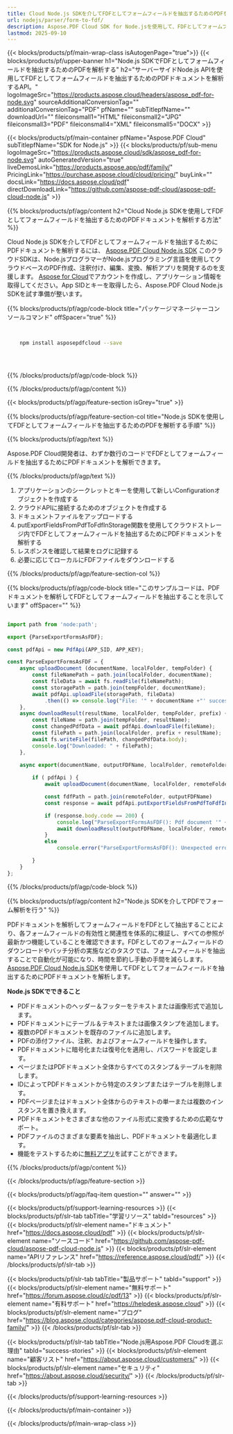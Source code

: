 ```yaml
---
title: Cloud Node.js SDKを介してFDFとしてフォームフィールドを抽出するためのPDFを解析する
url: nodejs/parser/form-to-fdf/
description: Aspose.PDF Cloud SDK for Node.jsを使用して、FDFとしてフォームフィールドを抽出するためにPDFファイルを解析します。発見性とインデックス作成を向上させます。
lastmod: 2025-09-10
---
```


{{< blocks/products/pf/main-wrap-class isAutogenPage="true">}}
{{< blocks/products/pf/upper-banner h1="Node.js SDKでFDFとしてフォームフィールドを抽出するためのPDFを解析する" h2="サーバーサイドNode.js APIを使用してFDFとしてフォームフィールドを抽出するためのPDFドキュメントを解析するAPI。" logoImageSrc="https://products.aspose.cloud/headers/aspose_pdf-for-node.svg" sourceAdditionalConversionTag="" additionalConversionTag="PDF" pfName="" subTitlepfName="" downloadUrl="" fileiconsmall1="HTML" fileiconsmall2="JPG" fileiconsmall3="PDF" fileiconsmall4="XML" fileiconsmall5="DOCX" >}}

{{< blocks/products/pf/main-container pfName="Aspose.PDF Cloud" subTitlepfName="SDK for Node.js" >}}
{{< blocks/products/pf/sub-menu logoImageSrc="https://products.aspose.cloud/sdk/aspose_pdf-for-node.svg"
autoGeneratedVersion="true"
liveDemosLink="https://products.aspose.app/pdf/family/" PricingLink="https://purchase.aspose.cloud/cloud/pricing/" buyLink="" docsLink="https://docs.aspose.cloud/pdf"  directDownloadLink="https://github.com/aspose-pdf-cloud/aspose-pdf-cloud-node.js" >}}

{{% blocks/products/pf/agp/content h2="Cloud Node.js SDKを使用してFDFとしてフォームフィールドを抽出するためのPDFドキュメントを解析する方法" %}}

Cloud Node.js SDKを介してFDFとしてフォームフィールドを抽出するためにPDFドキュメントを解析するには、
[Aspose.PDF Cloud Node.js SDK](https://products.aspose.cloud/pdf/nodejs/)
このクラウドSDKは、Node.jsプログラマーがNode.jsプログラミング言語を使用してクラウドベースのPDF作成、注釈付け、編集、変換、解析アプリを開発するのを支援します。 [Aspose for Cloud](https://dashboard.aspose.cloud/#/apps)でアカウントを作成し、アプリケーション情報を取得してください。App SIDとキーを取得したら、Aspose.PDF Cloud Node.js SDKを試す準備が整います。

{{% blocks/products/pf/agp/code-block title="パッケージマネージャーコンソールコマンド" offSpacer="true" %}}

```bash

     
    npm install asposepdfcloud --save

     
     

```

{{% /blocks/products/pf/agp/code-block %}}

{{% /blocks/products/pf/agp/content %}}

{{< blocks/products/pf/agp/feature-section isGrey="true" >}}

{{% blocks/products/pf/agp/feature-section-col title="Node.js SDKを使用してFDFとしてフォームフィールドを抽出するためのPDFを解析する手順" %}}

{{% blocks/products/pf/agp/text %}}

Aspose.PDF Cloud開発者は、わずか数行のコードでFDFとしてフォームフィールドを抽出するためにPDFドキュメントを解析できます。

{{% /blocks/products/pf/agp/text %}}

1. アプリケーションのシークレットとキーを使用して新しいConfigurationオブジェクトを作成する
1. クラウドAPIに接続するためのオブジェクトを作成する
1. ドキュメントファイルをアップロードする
1. putExportFieldsFromPdfToFdfInStorage関数を使用してクラウドストレージ内でFDFとしてフォームフィールドを抽出するためにPDFドキュメントを解析する
1. レスポンスを確認して結果をログに記録する
1. 必要に応じてローカルにFDFファイルをダウンロードする

{{% /blocks/products/pf/agp/feature-section-col %}}

{{% blocks/products/pf/agp/code-block title="このサンプルコードは、PDFドキュメントを解析してFDFとしてフォームフィールドを抽出することを示しています" offSpacer="" %}}

```js

import path from 'node:path';

export {ParseExportFormsAsFDF};

const pdfApi = new PdfApi(APP_SID, APP_KEY);

const ParseExportFormsAsFDF = {
    async uploadDocument (documentName, localFolder, tempFolder) {
        const fileNamePath = path.join(localFolder, documentName);
        const fileData = await fs.readFile(fileNamePath);
        const storagePath = path.join(tempFolder, documentName);
        await pdfApi.uploadFile(storagePath, fileData)
            .then(() => console.log("File: '" + documentName +"' successfully uploaded."));
    },
    async downloadResult(resultName, localFolder, tempFolder, prefix) {
        const fileName = path.join(tempFolder, resultName);
        const changedPdfData = await pdfApi.downloadFile(fileName);
        const filePath = path.join(localFolder, prefix + resultName);
        await fs.writeFile(filePath, changedPdfData.body);
        console.log("Downloaded: " + filePath);
    },

    async export(documentName, outputFDFName, localFolder, remoteFolder) {
	
        if ( pdfApi ) {
            await uploadDocument(documentName, localFolder, remoteFolder);

            const fdfPath = path.join(remoteFolder, outputFDFName)
            const response = await pdfApi.putExportFieldsFromPdfToFdfInStorage( documentName, fdfPath, null, remoteFolder );

            if (response.body.code == 200) {
                console.log("ParseExportFormsAsFDF(): Pdf document '" + documentName + "' form fields successfully exported to '" + outputFDFName + "' file!");
                await downloadResult(outputFDFName, localFolder, remoteFolder, "");
            }
            else
                console.error("ParseExportFormsAsFDF(): Unexpected error!") 

        }
    }
};
```

{{% /blocks/products/pf/agp/code-block %}}

{{% blocks/products/pf/agp/content h2="Node.js SDKを介してPDFでフォーム解析を行う" %}}

PDFドキュメントを解析してフォームフィールドをFDFとして抽出することにより、各フォームフィールドの有効性と関連性を体系的に検証し、すべての参照が最新かつ機能していることを確認できます。FDFとしてのフォームフィールドのダウンロードやバッチ分析の実施などのタスクでは、フォームフィールドを抽出することで自動化が可能になり、時間を節約し手動の手間を減らします。
[Aspose.PDF Cloud Node.js SDK](https://products.aspose.cloud/pdf/nodejs/)を使用してFDFとしてフォームフィールドを抽出するためにPDFドキュメントを解析します。

**Node.js SDKでできること**

+ PDFドキュメントのヘッダー＆フッターをテキストまたは画像形式で追加します。
+ PDFドキュメントにテーブル＆テキストまたは画像スタンプを追加します。
+ 複数のPDFドキュメントを既存のファイルに追加します。
+ PDFの添付ファイル、注釈、およびフォームフィールドを操作します。
+ PDFドキュメントに暗号化または復号化を適用し、パスワードを設定します。
+ ページまたはPDFドキュメント全体からすべてのスタンプ＆テーブルを削除します。
+ IDによってPDFドキュメントから特定のスタンプまたはテーブルを削除します。
+ PDFページまたはドキュメント全体からのテキストの単一または複数のインスタンスを置き換えます。
+ PDFドキュメントをさまざまな他のファイル形式に変換するための広範なサポート。
+ PDFファイルのさまざまな要素を抽出し、PDFドキュメントを最適化します。
+ 機能をテストするために[無料アプリ](https://products.aspose.app/pdf/)を試すことができます。

{{% /blocks/products/pf/agp/content %}}

{{< /blocks/products/pf/agp/feature-section >}}

{{< blocks/products/pf/agp/faq-item question="" answer="" >}}

{{< blocks/products/pf/support-learning-resources >}}
{{< blocks/products/pf/slr-tab tabTitle="学習リソース" tabId="resources" >}}
{{< blocks/products/pf/slr-element name="ドキュメント" href="https://docs.aspose.cloud/pdf" >}}
{{< blocks/products/pf/slr-element name="ソースコード" href="https://github.com/aspose-pdf-cloud/aspose-pdf-cloud-node.js" >}}
{{< blocks/products/pf/slr-element name="APIリファレンス" href="https://reference.aspose.cloud/pdf/" >}}
{{< /blocks/products/pf/slr-tab >}}

{{< blocks/products/pf/slr-tab tabTitle="製品サポート" tabId="support" >}}
{{< blocks/products/pf/slr-element name="無料サポート" href="https://forum.aspose.cloud/c/pdf/13" >}}
{{< blocks/products/pf/slr-element name="有料サポート" href="https://helpdesk.aspose.cloud" >}}
{{< blocks/products/pf/slr-element name="ブログ" href="https://blog.aspose.cloud/categories/aspose.pdf-cloud-product-family/" >}}
{{< /blocks/products/pf/slr-tab >}}

{{< blocks/products/pf/slr-tab tabTitle="Node.js用Aspose.PDF Cloudを選ぶ理由" tabId="success-stories" >}}
{{< blocks/products/pf/slr-element name="顧客リスト" href="https://about.aspose.cloud/customers/" >}}
{{< blocks/products/pf/slr-element name="セキュリティ" href="https://about.aspose.cloud/security/" >}}
{{< /blocks/products/pf/slr-tab >}}

{{< /blocks/products/pf/support-learning-resources >}}

{{< /blocks/products/pf/main-container >}}

{{< /blocks/products/pf/main-wrap-class >}}


